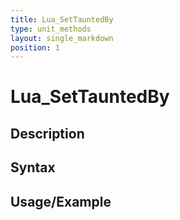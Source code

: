 ```yaml
---
title: Lua_SetTauntedBy
type: unit_methods
layout: single_markdown
position: 1
---
```


# Lua_SetTauntedBy

## Description

## Syntax

## Usage/Example


